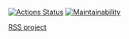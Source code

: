 [![Actions Status](https://github.com/Titonatos/frontend-project-11/actions/workflows/hexlet-check.yml/badge.svg)](https://github.com/Titonatos/frontend-project-11/actions)
[![Maintainability](https://api.codeclimate.com/v1/badges/d31a2a82c6efdac3280b/maintainability)](https://codeclimate.com/github/Titonatos/frontend-project-11/maintainability)


<a href="https://frontend-project-11-ruddy-five.vercel.app/">RSS project</a> 